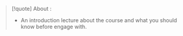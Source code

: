 
>[!quote] About :
>- An introduction lecture about the course and what you should know before engage with.

